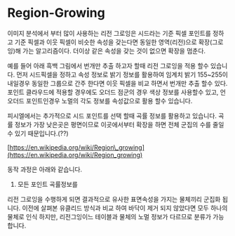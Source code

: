 # Region-Growing

이미지 분석에서 부터 많이 사용하는 리전 그로잉은 시드라는 기준 픽셀 포인트를 정하고 기준 픽셀과 이웃 픽셀이 비슷한 속성을 갖는다면 동일한 영역\(리전\)으로 확장\(그로잉\)해 가는 알고리즘이다. 더이상 같은 속성을 갖는 것이 없으면 확장을 멈춘다. 

예를 들어 아래 흑백 그림에서 번개만 추출 하고자 할때 리전 그로잉을 적용 할수 있습니다. 먼저 시드픽셀을 정하고 속성 정보로 밝기 정보를 활용하여 임계치 밝기 155~255이내일경우 동일한 그룹으로 간주 한다면 이웃 픽셀을 비교 하면서 번개만 추출 할수 있다. 포인트 클라우드에 적용할 경우에도 오더드 점군의 경우 색상 정보를 사용할수 있고, 언오더드 포인트인경우 노멀의 각도 정보를 속성값으로 활용 할수 있습니다. 

피시엘에서는 추가적으로 시드 포인트를 선택 할때 곡률 정보를 활용하고 있습니다. 곡률 정보가 가장 낮은곳은 평면이므로 이곳에서부터 확장을 하면 전체 군집의 수를 줄일수 있기 때문입니다.\(??\) 

[https://en.wikipedia.org/wiki/Region\_growing](https://en.wikipedia.org/wiki/Region_growing)

동작 과정은 아래와 같습니다. 

1. 모든 포인트 곡률정보를 















리전 그로잉을 수행하게 되면 결과적으로 유사한 표면속성을 가지는 물체끼리 군집화 됩니다. 이전에 살펴본 유클리드 방식과 비교 하여 바닥이 제거 되지 않았다면 모두 하나의 물체로 인식 하지만, 리전그잉이느 테이블과 물체의 노멀 정보가 다르므로 분류가 가능 합니다. 

